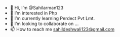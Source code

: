 - 👋 Hi, I’m @Sahilarman123
- 👀 I’m interested in Php 
- 🌱 I’m currently learning Perdect Pvt Lmt.
- 💞️ I’m looking to collaborate on ...
- 📫 How to reach me sahildeshwali123@gmail.com

<!---
Sahilarman123/Sahilarman123 is a ✨ special ✨ repository because its `README.md` (this file) appears on your GitHub profile.
You can click the Preview link to take a look at your changes.
--->

